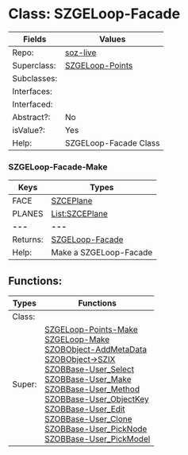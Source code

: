 
# Class:	SZGELoop-Facade

| Fields | Values |
| --------- | --------- |
| Repo: | [soz-live](/repos/soz-live.html) |
| Superclass: | [SZGELoop-Points](SZGELoop-Points.html) |
| Subclasses: |  |
| Interfaces: |  |
| Interfaced: |  |
| Abstract?: | No |
| isValue?: | Yes |
| Help: | SZGELoop-Facade Class |

### SZGELoop-Facade-Make

| Keys | Types |
| --------- | --------- |
| FACE | [SZCEPlane](SZCEPlane.html) |
| PLANES | [List:SZCEPlane](SZCEPlane.html) |
| **---** | **---** |
| Returns: | [SZGELoop-Facade](SZGELoop-Facade.html) |
| Help: | Make a SZGELoop-Facade |


## Functions:

| Types | Functions |
| --------- | --------- |
| Class: |  |
| Super: | [SZGELoop-Points-Make](SZGELoop-Points.html) <br> [SZGELoop-Make](SZGELoop.html) <br> [SZOBObject-AddMetaData](SZOBObject.html) <br> [SZOBObject->SZIX](SZOBObject.html) <br> [SZOBBase-User_Select](SZOBBase.html) <br> [SZOBBase-User_Make](SZOBBase.html) <br> [SZOBBase-User_Method](SZOBBase.html) <br> [SZOBBase-User_ObjectKey](SZOBBase.html) <br> [SZOBBase-User_Edit](SZOBBase.html) <br> [SZOBBase-User_Clone](SZOBBase.html) <br> [SZOBBase-User_PickNode](SZOBBase.html) <br> [SZOBBase-User_PickModel](SZOBBase.html) |


